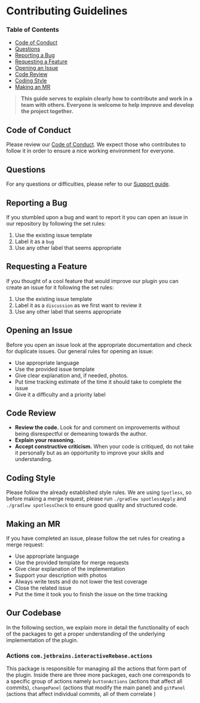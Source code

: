 # Contributing Guidelines

### Table of Contents

- [Code of Conduct](#code-of-conduct)
- [Questions](#questions)
- [Reporting a Bug](#reporting-a-bug)
- [Requesting a Feature](#requesting-a-feature)
- [Opening an Issue](#opening-an-issue)
- [Code Review](#code-review)
- [Coding Style](#coding-style)
- [Making an MR](#making-an-mr)


> **This guide serves to explain clearly how to contribute and work in a team with others.
> Everyone is welcome to help improve
> and develop the project together.**

## Code of Conduct

Please review our [Code of Conduct](CODE_OF_CONDUCT.md). We expect those who contributes to follow it
in order to ensure a nice working environment for everyone. 

## Questions
For any questions or difficulties, please refer to our [Support guide](SUPPORT.md).

## Reporting a Bug
If you stumbled upon a bug and want to report it you can open an issue in our repository by following the set rules:
1. Use the existing issue template
2. Label it as a `bug`
3. Use any other label that seems appropriate

## Requesting a Feature

If you thought of a cool feature that would improve our plugin you can create an issue for it following the set rules:
1. Use the existing issue template
2. Label it as a `discussion` as we first want to review it
3. Use any other label that seems appropriate

## Opening an Issue

Before you open an issue look at the appropriate documentation and check for duplicate issues.
Our general rules for opening an issue:
- Use appropriate language
- Use the provided issue template
- Give clear explanation and, if needed, photos.
- Put time tracking estimate of the time it should take to complete the issue
- Give it a difficulty and a priority label

## Code Review

- **Review the code.** Look for and comment on improvements without being disrespectful or demeaning towards the author.
- **Explain your reasoning.**
- **Accept constructive criticism.** When your code is critiqued, do not take it personally but as an 
opportunity to improve your skills and understanding.


## Coding Style

Please follow the already established style rules. We are using `Spotless`, so before making a merge request,
 please run `./gradlew spotlessApply` and `./gradlew spotlessCheck` to ensure good quality and structured code.

## Making an MR
If you have completed an issue, please follow the set rules for creating a merge request:
- Use appropriate language
- Use the provided template for merge requests
- Give clear explanation of the implementation
- Support your description with photos
- Always write tests and do not lower the test coverage
- Close the related issue
- Put the time it took you to finish the issue on the time tracking

## Our Codebase

In the following section, we explain more in detail the functionality of each of the packages to get a proper
understanding of the underlying implementation of the plugin.

### Actions `com.jetbrains.interactiveRebase.actions`

This package is responsible for managing all the actions that form part of the plugin. Inside there are three more
packages, each one corresponds to a specific group of actions namely `buttonActions` (actions that affect all 
commits), `changePanel` (actions that modify the main panel) and `gitPanel` (actions that affect individual commits, 
all of them correlate )